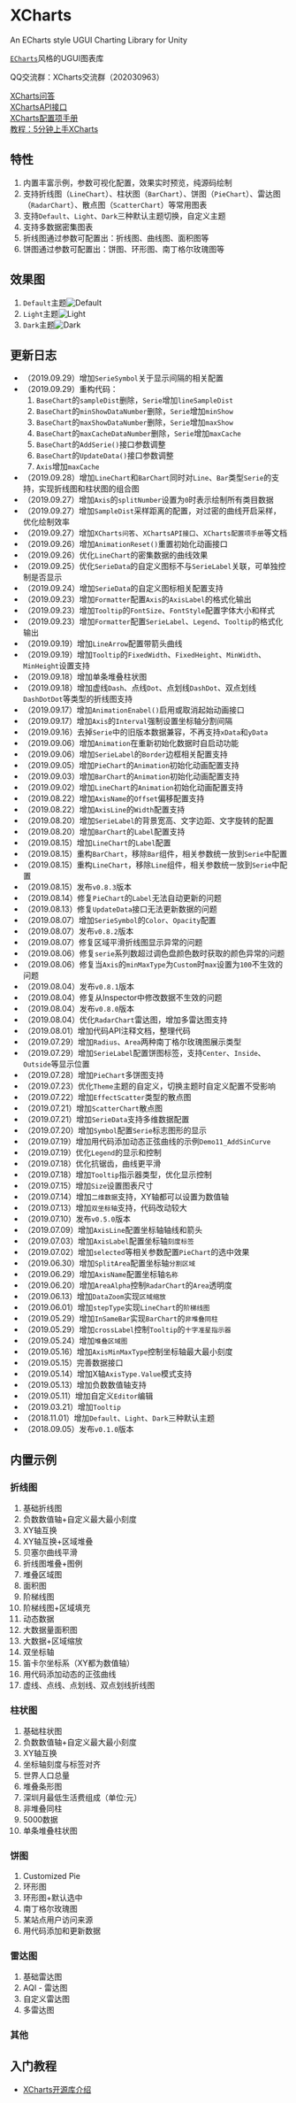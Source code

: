 # XCharts

An ECharts style UGUI Charting Library for Unity

[`ECharts`](https://www.echartsjs.com/examples/#chart-type-bar)风格的UGUI图表库

QQ交流群：XCharts交流群（202030963）
  
[XCharts问答](Doc/XCharts问答.md)  
[XChartsAPI接口](Doc/XChartsAPI.md)  
[XCharts配置项手册](Doc/XCharts配置项手册.md)  
[教程：5分钟上手XCharts](Doc/教程：5分钟上手XCharts.md)  

## 特性

1. 内置丰富示例，参数可视化配置，效果实时预览，纯源码绘制
2. 支持折线图（`LineChart`）、柱状图（`BarChart`）、饼图（`PieChart`）、雷达图（`RadarChart`）、散点图（`ScatterChart`）等常用图表
3. 支持`Default`、`Light`、`Dark`三种默认主题切换，自定义主题
4. 支持多数据密集图表
5. 折线图通过参数可配置出：折线图、曲线图、面积图等
6. 饼图通过参数可配置出：饼图、环形图、南丁格尔玫瑰图等

## 效果图

1. `Default`主题![Default](Doc/default.png)
2. `Light`主题![Light](Doc/light.png)
3. `Dark`主题![Dark](Doc/dark.png)

## 更新日志

* （2019.09.29）增加`SerieSymbol`关于显示间隔的相关配置
* （2019.09.29）重构代码：
  1. `BaseChart`的`sampleDist`删除，`Serie`增加`lineSampleDist`
  2. `BaseChart`的`minShowDataNumber`删除，`Serie`增加`minShow`
  3. `BaseChart`的`maxShowDataNumber`删除，`Serie`增加`maxShow`
  4. `BaseChart`的`maxCacheDataNumber`删除，`Serie`增加`maxCache`
  5. `BaseChart`的`AddSerie()`接口参数调整
  6. `BaseChart`的`UpdateData()`接口参数调整
  7. `Axis`增加`maxCache`
* （2019.09.28）增加`LineChart`和`BarChart`同时对`Line`、`Bar`类型`Serie`的支持，实现折线图和柱状图的组合图
* （2019.09.27）增加`Axis`的`splitNumber`设置为`0`时表示绘制所有类目数据
* （2019.09.27）增加`SampleDist`采样距离的配置，对过密的曲线开启采样，优化绘制效率
* （2019.09.27）增加`XCharts问答`、`XChartsAPI接口`、`XCharts配置项手册`等文档
* （2019.09.26）增加`AnimationReset()`重置初始化动画接口
* （2019.09.26）优化`LineChart`的密集数据的曲线效果
* （2019.09.25）优化`SerieData`的自定义图标不与`SerieLabel`关联，可单独控制是否显示
* （2019.09.24）增加`SerieData`的自定义图标相关配置支持
* （2019.09.23）增加`Formatter`配置`Axis`的`AxisLabel`的格式化输出
* （2019.09.23）增加`Tooltip`的`FontSize`、`FontStyle`配置字体大小和样式
* （2019.09.23）增加`Formatter`配置`SerieLabel`、`Legend`、`Tooltip`的格式化输出
* （2019.09.19）增加`LineArrow`配置带箭头曲线
* （2019.09.19）增加`Tooltip`的`FixedWidth`、`FixedHeight`、`MinWidth`、`MinHeight`设置支持
* （2019.09.18）增加单条堆叠柱状图
* （2019.09.18）增加虚线`Dash`、点线`Dot`、点划线`DashDot`、双点划线`DashDotDot`等类型的折线图支持
* （2019.09.17）增加`AnimationEnabel()`启用或取消起始动画接口
* （2019.09.17）增加`Axis`的`Interval`强制设置坐标轴分割间隔
* （2019.09.16）去掉`Serie`中的旧版本数据兼容，不再支持`xData`和`yData`
* （2019.09.06）增加`Animation`在重新初始化数据时自启动功能
* （2019.09.06）增加`SerieLabel`的`Border`边框相关配置支持
* （2019.09.05）增加`PieChart`的`Animation`初始化动画配置支持
* （2019.09.03）增加`BarChart`的`Animation`初始化动画配置支持
* （2019.09.02）增加`LineChart`的`Animation`初始化动画配置支持
* （2019.08.22）增加`AxisName`的`Offset`偏移配置支持
* （2019.08.22）增加`AxisLine`的`Width`配置支持
* （2019.08.20）增加`SerieLabel`的背景宽高、文字边距、文字旋转的配置
* （2019.08.20）增加`BarChart`的`Label`配置支持
* （2019.08.15）增加`LineChart`的`Label`配置
* （2019.08.15）重构`BarChart`，移除`Bar`组件，相关参数统一放到`Serie`中配置
* （2019.08.15）重构`LineChart`，移除`Line`组件，相关参数统一放到`Serie`中配置
* （2019.08.15）发布`v0.8.3`版本
* （2019.08.14）修复`PieChart`的`Label`无法自动更新的问题
* （2019.08.13）修复`UpdateData`接口无法更新数据的问题
* （2019.08.07）增加`SerieSymbol`的`Color`、`Opacity`配置
* （2019.08.07）发布`v0.8.2`版本
* （2019.08.07）修复区域平滑折线图显示异常的问题
* （2019.08.06）修复`serie`系列数超过调色盘颜色数时获取的颜色异常的问题
* （2019.08.06）修复当`Axis`的`minMaxType`为`Custom`时`max`设置为`100`不生效的问题
* （2019.08.04）发布`v0.8.1`版本
* （2019.08.04）修复从Inspector中修改数据不生效的问题
* （2019.08.04）发布`v0.8.0`版本
* （2019.08.04）优化`RadarChart`雷达图，增加多雷达图支持
* （2019.08.01）增加代码API注释文档，整理代码
* （2019.07.29）增加`Radius`、`Area`两种南丁格尔玫瑰图展示类型
* （2019.07.29）增加`SerieLabel`配置饼图标签，支持`Center`、`Inside`、`Outside`等显示位置
* （2019.07.28）增加`PieChart`多饼图支持
* （2019.07.23）优化`Theme`主题的自定义，切换主题时自定义配置不受影响
* （2019.07.22）增加`EffectScatter`类型的散点图
* （2019.07.21）增加`ScatterChart`散点图
* （2019.07.21）增加`SerieData`支持多维数据配置
* （2019.07.20）增加`Symbol`配置`Serie`标志图形的显示
* （2019.07.19）增加用代码添加动态正弦曲线的示例`Demo11_AddSinCurve`
* （2019.07.19）优化`Legend`的显示和控制
* （2019.07.18）优化抗锯齿，曲线更平滑
* （2019.07.18）增加`Tooltip`指示器类型，优化显示控制
* （2019.07.15）增加`Size`设置图表尺寸
* （2019.07.14）增加`二维数据`支持，XY轴都可以设置为数值轴
* （2019.07.13）增加`双坐标轴`支持，代码改动较大
* （2019.07.10）发布`v0.5.0`版本
* （2019.07.09）增加`AxisLine`配置坐标轴轴线和箭头
* （2019.07.03）增加`AxisLabel`配置坐标轴`刻度标签`
* （2019.07.02）增加`selected`等相关参数配置`PieChart`的选中效果
* （2019.06.30）增加`SplitArea`配置坐标轴`分割区域`
* （2019.06.29）增加`AxisName`配置坐标轴`名称`
* （2019.06.20）增加`AreaAlpha`控制`RadarChart`的`Area`透明度
* （2019.06.13）增加`DataZoom`实现`区域缩放`
* （2019.06.01）增加`stepType`实现`LineChart`的`阶梯线图`
* （2019.05.29）增加`InSameBar`实现`BarChart`的`非堆叠同柱`
* （2019.05.29）增加`crossLabel`控制`Tooltip`的`十字准星指示器`
* （2019.05.24）增加`堆叠区域图`
* （2019.05.16）增加`AxisMinMaxType`控制坐标轴最大最小刻度
* （2019.05.15）完善数据接口
* （2019.05.14）增加X轴`AxisType.Value`模式支持
* （2019.05.13）增加负数数值轴支持
* （2019.05.11）增加自定义`Editor`编辑
* （2019.03.21）增加`Tooltip`
* （2018.11.01）增加`Default`、`Light`、`Dark`三种默认主题
* （2018.09.05）发布`v0.1.0`版本

## 内置示例

### 折线图

  1. 基础折线图
  2. 负数数值轴+自定义最大最小刻度
  3. XY轴互换
  4. XY轴互换+区域堆叠
  5. 贝塞尔曲线平滑
  6. 折线图堆叠+图例
  7. 堆叠区域图
  8. 面积图
  9. 阶梯线图
  10. 阶梯线图+区域填充
  11. 动态数据
  12. 大数据量面积图
  13. 大数据+区域缩放
  14. 双坐标轴
  15. 笛卡尔坐标系（XY都为数值轴）
  16. 用代码添加动态的正弦曲线
  17. 虚线、点线、点划线、双点划线折线图

### 柱状图

  1. 基础柱状图
  2. 负数数值轴+自定义最大最小刻度
  3. XY轴互换
  4. 坐标轴刻度与标签对齐
  5. 世界人口总量
  6. 堆叠条形图
  7. 深圳月最低生活费组成（单位:元）
  8. 非堆叠同柱
  9. 5000数据
  10. 单条堆叠柱状图

### 饼图

  1. Customized Pie
  2. 环形图
  3. 环形图+默认选中
  4. 南丁格尔玫瑰图
  5. 某站点用户访问来源
  6. 用代码添加和更新数据

### 雷达图

  1. 基础雷达图
  2. AQI - 雷达图
  3. 自定义雷达图
  4. 多雷达图

### 其他

## 入门教程

* [XCharts开源库介绍](https://blog.uwa4d.com/archives/UWALab_XCharts.html)
